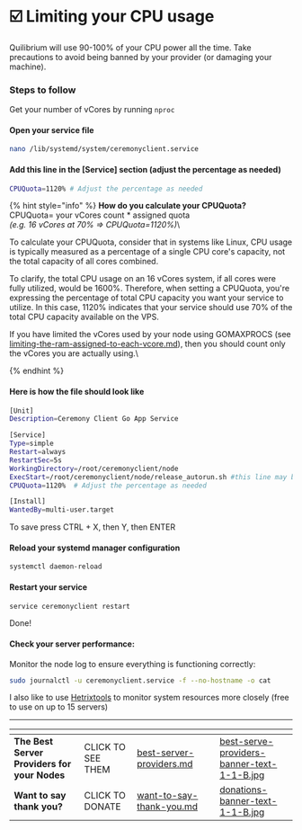 # ☑️ Limiting your CPU usage

Quilibrium will use 90-100% of your CPU power all the time. Take precautions to avoid being banned by your provider (or damaging your machine).

### Steps to follow

Get your number of vCores by running `nproc`

#### Open your service file

```bash
nano /lib/systemd/system/ceremonyclient.service
```

#### Add this line in the \[Service] section (adjust the percentage as needed)

```bash
CPUQuota=1120% # Adjust the percentage as needed
```

{% hint style="info" %}
**How do you calculate your CPUQuota?**\
CPUQuota= your vCores count \* assigned quota\
_(e.g. 16 vCores at 70% => CPUQuota=1120%)_\


To calculate your CPUQuota, consider that in systems like Linux, CPU usage is typically measured as a percentage of a single CPU core's capacity, not the total capacity of all cores combined.

To clarify, the total CPU usage on an 16 vCores system, if all cores were fully utilized, would be 1600%. Therefore, when setting a CPUQuota, you're expressing the percentage of total CPU capacity you want your service to utilize. In this case, 1120% indicates that your service should use 70% of the total CPU capacity available on the VPS.



If you have limited the vCores used by your node using GOMAXPROCS (see [limiting-the-ram-assigned-to-each-vcore.md](limiting-the-ram-assigned-to-each-vcore.md "mention")), then you should count only the vCores you are actually using.\

{% endhint %}

#### Here is how the file should look like

```bash
[Unit]
Description=Ceremony Client Go App Service

[Service]
Type=simple
Restart=always
RestartSec=5s
WorkingDirectory=/root/ceremonyclient/node
ExecStart=/root/ceremonyclient/node/release_autorun.sh #this line may be different for some of you
CPUQuota=1120%  # Adjust the percentage as needed

[Install]
WantedBy=multi-user.target

```

To save press CTRL + X, then Y, then ENTER

#### Reload your systemd manager configuration

```bash
systemctl daemon-reload
```

#### Restart your service

```bash
service ceremonyclient restart
```

Done!

#### **Check your server performance:**

Monitor the node log to ensure everything is functioning correctly:

```sh
sudo journalctl -u ceremonyclient.service -f --no-hostname -o cat
```

I also like to use [Hetrixtools](https://iri.quest/hetrixtools) to monitor system resources more closely (free to use on up to 15 servers)

***

<table data-card-size="large" data-column-title-hidden data-view="cards" data-full-width="false"><thead><tr><th></th><th></th><th data-hidden data-card-target data-type="content-ref"></th><th data-hidden></th><th data-hidden data-card-cover data-type="files"></th></tr></thead><tbody><tr><td><strong>The Best Server Providers for your Nodes</strong></td><td>CLICK TO SEE THEM</td><td><a href="../../best-server-providers.md">best-server-providers.md</a></td><td></td><td><a href="../../.gitbook/assets/best-serve-providers-banner-text-1-1-B.jpg">best-serve-providers-banner-text-1-1-B.jpg</a></td></tr><tr><td><strong>Want to say thank you?</strong></td><td>CLICK TO DONATE</td><td><a href="../../want-to-say-thank-you.md">want-to-say-thank-you.md</a></td><td></td><td><a href="../../.gitbook/assets/donations-banner-text-1-1-B.jpg">donations-banner-text-1-1-B.jpg</a></td></tr></tbody></table>
